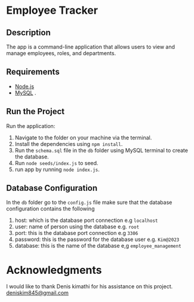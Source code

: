 # Employee Tracker

## Description 
The app is a command-line application that allows users to view and manage employees, roles, and departments.

## Requirements
- [Node.js](https://nodejs.org/en/)
- [MySQL](https://www.mysql.com/) .


## Run the Project
Run the application:
1. Navigate to the folder on your machine via the terminal.
2. Install the dependencies using `npm install`.
3. Run the `schema.sql` file in the `db` folder using MySQL terminal to create the database.
4. Run `node seeds/index.js` to seed.
6. run app by running `node index.js`.

##  Database Configuration
In the `db` folder go to the `config.js` file
 make sure that the database configuration contains the following
 1. host: which is the database port connection e.g `localhost`
 2. user: name of person using the database  e.g. `root`
 3. port: this is the database port connection e.g `3306`
 4. password: this is the password for the database user e.g. `Kim@2023`
 5. database: this is the name of the database e,g `employee_management`

 # Acknowledgments 

 I would like to thank Denis kimathi for his assistance on this project.
 deniskim845@gmail.com

 

